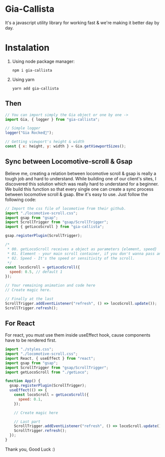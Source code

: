 # Gia-Callista

It's a javascript utility library for working fast &amp; we're making it better day by day.

# Instalation

1. Using node package manager:
   ```shell
   npm i gia-callista
   ```
2. Using yarn
   ```shell
   yarn add gia-callista
   ```

## Then

```javascript
// You can import simply the Gia object or one by one ->
import Gia, { logger } from "gia-callista";

// Simple logger
logger("Gia Rocked🤘");

// Getting viewport's height & width
const { x: height, y: width } = Gia.getViewportSizes();
```

## Sync between Locomotive-scroll & Gsap

Believe me, creating a relation between locomotive scroll & gsap is really a tough job and hard to understand. While building one of our client's sites, I discovered this solution which was really hard to understand for a beginner. We build this function so that every single one can create a sync process between locomotive scroll & gsap. Btw it's easy to use. Just follow the following code:

```javascript
// Import the css file of locomotive from their github.
import "./locomotive-scroll.css";
import gsap from "gsap";
import ScrollTrigger from "gsap/ScrollTrigger";
import { getLocoScroll } from "gia-callista";

gsap.registerPlugin(ScrollTrigger);

/*
 * 00. getLocoScroll receives a object as parameters {element, speed}
 * 01. Element - your main scroll container, if you don't wanna pass anything just put a className as 'smooth-scroll' in your main body/section.
 * 02. Speed - It's the speed or sensitivity of the scroll.
 */
const locoScroll = getLocoScroll({
  speed: 0.5, // default 1
});

// Your remaining animation and code here
// Create magic here.

// Finally at the last
ScrollTrigger.addEventListener("refresh", () => locoScroll.update());
ScrollTrigger.refresh();
```

## For React

For react, you must use them inside useEffect hook, cause components have to be rendered first.

```jsx
import "./styles.css";
import "./locomotive-scroll.css";
import React, { useEffect } from "react";
import gsap from "gsap";
import ScrollTrigger from "gsap/ScrollTrigger";
import getLocoScroll from "./getLoco";

function App() {
  gsap.registerPlugin(ScrollTrigger);
  useEffect(() => {
    const locoScroll = getLocoScroll({
      speed: 0.1,
    });

    // Create magic here

    // Last part
    ScrollTrigger.addEventListener("refresh", () => locoScroll.update());
    ScrollTrigger.refresh();
  });
}
```

Thank you, Good Luck :)

